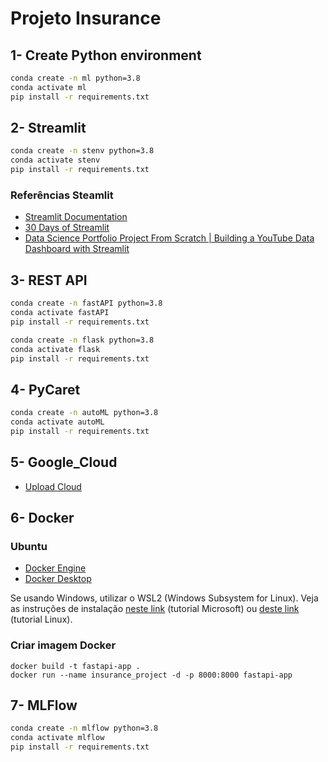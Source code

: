 # Projeto Insurance

## 1- Create Python environment

```bash
conda create -n ml python=3.8
conda activate ml
pip install -r requirements.txt
```

## 2- Streamlit

```bash
conda create -n stenv python=3.8
conda activate stenv
pip install -r requirements.txt
```

### Referências Steamlit

- [Streamlit Documentation](https://docs.streamlit.io/library/api-reference/widgets)
- [30 Days of Streamlit](https://30days.streamlit.app/)
- [Data Science Portfolio Project From Scratch | Building a YouTube Data Dashboard with Streamlit](https://www.youtube.com/watch?v=Yk-unX4KnV4)

## 3- REST API

```bash
conda create -n fastAPI python=3.8
conda activate fastAPI
pip install -r requirements.txt
```

```bash
conda create -n flask python=3.8
conda activate flask
pip install -r requirements.txt
```

## 4- PyCaret

```bash
conda create -n autoML python=3.8
conda activate autoML
pip install -r requirements.txt
```

## 5- Google_Cloud

- [Upload Cloud](https://console.cloud.google.com/welcome/new?authuser=1&cloudshell=true&project=model-deployment-403118)

## 6- Docker


### Ubuntu
- [Docker Engine](https://docs.docker.com/engine/install/ubuntu/#set-up-the-repository)
- [Docker Desktop](https://docs.docker.com/desktop/install/ubuntu/)

Se usando Windows, utilizar o WSL2 (Windows Subsystem for Linux). Veja as instruções de instalação [neste link](https://learn.microsoft.com/pt-br/windows/wsl/install) (tutorial Microsoft) ou [deste link](v) (tutorial Linux).

### Criar imagem Docker
```
docker build -t fastapi-app .
docker run --name insurance_project -d -p 8000:8000 fastapi-app
```

## 7- MLFlow

```bash
conda create -n mlflow python=3.8
conda activate mlflow
pip install -r requirements.txt